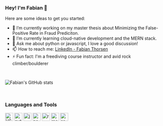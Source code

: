 ### Hey! I'm Fabian 👋

Here are some ideas to get you started:

- 🔭 I’m currently working on my master thesis about Minimizing the False-Positive Rate in Fraud Prediciton.
- 🌱 I’m currently learning cloud-native development and the MERN stack.
- 💬 Ask me about python or javascript, I love a good discussion!
- 📫 How to reach me: [LinkedIn - Fabian Thorsen](https://www.linkedin.com/in/fabian-thorsen-75591b113/)
- ⚡ Fun fact: I'm a freediving course instructor and avid rock climber/boulderer

<br/>

![Fabian's GitHub stats](https://github-readme-stats.vercel.app/api?username=Fabianthorsen&show_icons=true&theme=graywhite)

<br />

### Languages and Tools
<p float="left">
  <img alt="VS Code" width="26px" src="https://upload.wikimedia.org/wikipedia/commons/thumb/9/9a/Visual_Studio_Code_1.35_icon.svg/1024px-Visual_Studio_Code_1.35_icon.svg.png" />
  <img alt="python" width="26px" src="https://lh3.googleusercontent.com/proxy/nGwoxFGdn6-g9Qfj2Fa4eiesXAgAUqYgEQwKBdzCuICoxt5RjZEqO0fTsraVLeZbs_C1s7D3LiKlziRX-rHL1Pllkftm4S0RRuI" />
  <img alt="javascript" width="26px" src="https://upload.wikimedia.org/wikipedia/commons/6/6a/JavaScript-logo.png" />
  <img alt="nodejs" width="26px" src="https://www.pngfind.com/pngs/m/683-6833893_node-js-logo-png-transparent-png.png" />
  <img alt="react" width="26px" src="https://cdn4.iconfinder.com/data/icons/logos-3/600/React.js_logo-512.png" />
  <img alt="mongodb" width="26px" src="https://img.icons8.com/color/452/mongodb.png" />
  <img alt="sass" width="26px" src="https://upload.wikimedia.org/wikipedia/commons/thumb/9/96/Sass_Logo_Color.svg/1280px-Sass_Logo_Color.svg.png" />
</p>
